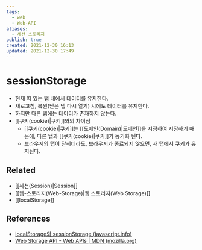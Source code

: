 ```yaml
---
tags:
  - web
  - Web-API
aliases:
  - 세션 스토리지
publish: true
created: 2021-12-30 16:13
updated: 2021-12-30 17:49
---
```


# sessionStorage

- 현재 떠 있는 탭 내에서 데이터를 유지한다.
- 새로고침, 복원(닫은 탭 다시 열기) 시에도 데이터를 유지한다.
- 하지만 다른 탭에는 데이터가 존재하지 않는다.
- [[쿠키(cookie)|쿠키]]와의 차이점
  - [[쿠키(cookie)|쿠키]]는 [[도메인(Domain)|도메인]]을 지정하여 저장하기 때문에, 다른 탭과 [[쿠키(cookie)|쿠키]]가 동기화 된다.
  - 브라우저의 탭이 닫히더라도, 브라우저가 종료되지 않으면, 새 탭에서 쿠키가 유지된다.

## Related

- [[세션(Session)|Session]]
- [[웹-스토리지(Web-Storage)|웹 스토리지(Web Storage)]]
- [[localStorage]]

## References

- [localStorage와 sessionStorage (javascript.info)](https://ko.javascript.info/localstorage)
- [Web Storage API - Web APIs | MDN (mozilla.org)](https://developer.mozilla.org/en-US/docs/Web/API/Web_Storage_API)
